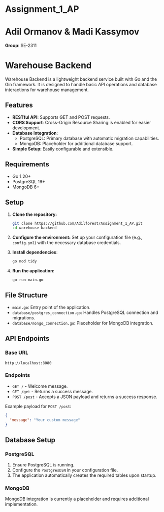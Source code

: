 # Assignment_1_AP
# Adil Ormanov & Madi Kassymov
**Group**: SE-2311

# Warehouse Backend

Warehouse Backend is a lightweight backend service built with Go and the Gin framework. It is designed to handle basic API operations and database interactions for warehouse management.

## Features

- **RESTful API**: Supports GET and POST requests.
- **CORS Support**: Cross-Origin Resource Sharing is enabled for easier development.
- **Database Integration**:
    - PostgreSQL: Primary database with automatic migration capabilities.
    - MongoDB: Placeholder for additional database support.
- **Simple Setup**: Easily configurable and extensible.

## Requirements

- Go 1.20+
- PostgreSQL 16+
- MongoDB 6+

## Setup

1. **Clone the repository:**
   ```bash
   git clone https://github.com/Adilforest/Assignment_1_AP.git
   cd warehouse-backend
   ```

2. **Configure the environment:**
   Set up your configuration file (e.g., `config.yml`) with the necessary database credentials.

3. **Install dependencies:**
   ```bash
   go mod tidy
   ```

4. **Run the application:**
   ```bash
   go run main.go
   ```

## File Structure

- `main.go`: Entry point of the application.
- `database/postgres_connection.go`: Handles PostgreSQL connection and migrations.
- `database/mongo_connection.go`: Placeholder for MongoDB integration.

## API Endpoints

### Base URL

`http://localhost:8080`

### Endpoints

- `GET /` - Welcome message.
- `GET /get` - Returns a success message.
- `POST /post` - Accepts a JSON payload and returns a success response.

Example payload for `POST /post`:
```json
{
  "message": "Your custom message"
}
```

## Database Setup

### PostgreSQL

1. Ensure PostgreSQL is running.
2. Configure the `PostgresDSN` in your configuration file.
3. The application automatically creates the required tables upon startup.

### MongoDB 

MongoDB integration is currently a placeholder and requires additional implementation.





